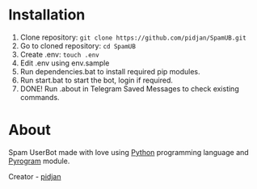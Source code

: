 # Installation

1. Clone repository: `git clone https://github.com/pidjan/SpamUB.git`
2. Go to cloned repository: `cd SpamUB`
3. Create .env: `touch .env`
4. Edit .env using env.sample
5. Run dependencies.bat to install required pip modules.
6. Run start.bat to start the bot, login if required.
7. DONE! Run .about in Telegram Saved Messages to check existing commands. 

# About

Spam UserBot made with love using [Python](https://www.python.org/) programming language and [Pyrogram](https://pyrogram.org/) module.

Creator - [pidjan](https://pidjan.ml)
